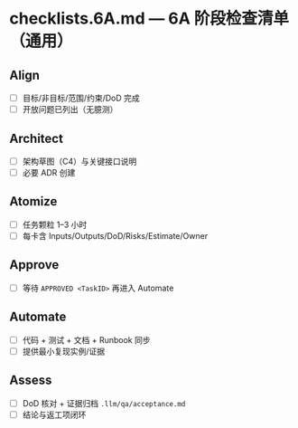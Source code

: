 # checklists.6A.md — 6A 阶段检查清单（通用）

## Align
- [ ] 目标/非目标/范围/约束/DoD 完成
- [ ] 开放问题已列出（无臆测）

## Architect
- [ ] 架构草图（C4）与关键接口说明
- [ ] 必要 ADR 创建

## Atomize
- [ ] 任务颗粒 1–3 小时
- [ ] 每卡含 Inputs/Outputs/DoD/Risks/Estimate/Owner

## Approve
- [ ] 等待 `APPROVED <TaskID>` 再进入 Automate

## Automate
- [ ] 代码 + 测试 + 文档 + Runbook 同步
- [ ] 提供最小复现实例/证据

## Assess
- [ ] DoD 核对 + 证据归档 `.llm/qa/acceptance.md`
- [ ] 结论与返工项闭环
